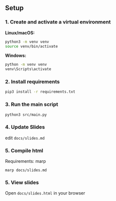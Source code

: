 
## Setup

### 1. Create and activate a virtual environment

**Linux/macOS:**
```bash
python3 -m venv venv
source venv/bin/activate
```

**Windows:**
```bash
python -m venv venv
venv\Scripts\activate
```

### 2. Install requirements

```bash
pip3 install -r requirements.txt
```

### 3. Run the main script

```bash
python3 src/main.py
```

### 4. Update Slides

edit `docs/slides.md`

### 5. Compile html

Requirements: marp

```
marp docs/slides.md
```

### 5. View slides

Open `docs/slides.html` in your browser
